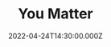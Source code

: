---
video:
  type: vimeo
  id: 702692778
speaker:
  permalink: bart-wilkins
  name: Bart Wilkins
title: You Matter
image: https://i.imgur.com/aE22qzs.png
date: 2022-04-24T14:30:00.000Z
---